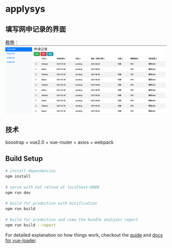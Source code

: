 # applysys

## 填写网申记录的界面
截图：
![applysys](https://raw.githubusercontent.com/brownlincoln/apply_sys/master/static/screenshots/applysys.png)

## 技术
boostrap + vue2.0 + vue-router + axios + webpack

## Build Setup

``` bash
# install dependencies
npm install

# serve with hot reload at localhost:8080
npm run dev

# build for production with minification
npm run build

# build for production and view the bundle analyzer report
npm run build --report
```

For detailed explanation on how things work, checkout the [guide](http://vuejs-templates.github.io/webpack/) and [docs for vue-loader](http://vuejs.github.io/vue-loader).

